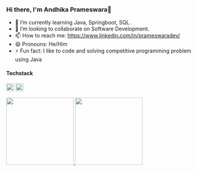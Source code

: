 ### Hi there,  I'm Andhika Prameswara👋


- 🌱 I’m currently learning Java, Springboot, SQL.
- 👯 I’m looking to collaborate on Software Development.
- 📫 How to reach me: https://www.linkedin.com/in/prameswaradev/
- 😄 Pronouns: He/Him
- ⚡ Fun fact: I like to code and solving competitive programming problem using Java

#### Techstack
<a href="https://www.java.com/" title="Java"><img src="https://github.com/get-icon/geticon/raw/master/icons/java.svg" alt="Java" width="21px" height="21px"></a> 
 <a href="https://spring.io/" title="Spring"><img src="https://github.com/get-icon/geticon/raw/master/icons/spring.svg" alt="Spring" width="21px" height="21px"></a>

<p align="left">
<a href="https://github.com/prameswaraandhika">
  <img height="180em" src="https://github-readme-stats-eight-theta.vercel.app/api?username=prameswaraandhika&show_icons=true&theme=algolia&include_all_commits=true&count_private=true"/>
  
  <img height="180em" src="https://github-readme-stats-eight-theta.vercel.app/api/top-langs/?username=prameswaraandhika&layout=compact&langs_count=8&theme=algolia"/>
</a>
</p>
